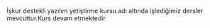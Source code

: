 İşkur destekli yazılım yetiştirme kursu adı altında işlediğimiz dersler mevcuttur.Kurs devam etmektedir
